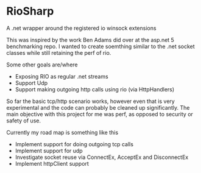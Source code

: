 # RioSharp
A .net wrapper around the registered io winsock extensions

This was inspired by the work Ben Adams did over at the asp.net 5 benchmarking repo. I wanted to create soemthing similar to the .net socket classes while still retaining the perf of rio.

Some other goals are/where

* Exposing RIO as regular .net streams
* Support Udp
* Support making outgoing http calls using rio (via HttpHandlers)

So far the basic tcp/http scenario works, however even that is very experimental and the code can probably be cleaned up significantly. The main objective with this project for me was perf, as opposed to security or safety of use.

Currently my road map is something like this

* Implement support for doing outgoing tcp calls
* Implement support for udp
* Investigate socket reuse via ConnectEx, AcceptEx and DisconnectEx
* Implement httpClient support
